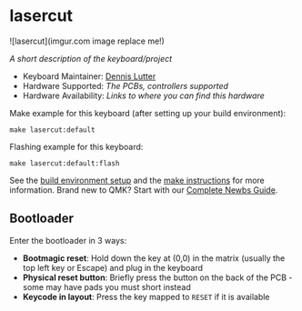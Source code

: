 # lasercut

![lasercut](imgur.com image replace me!)

*A short description of the keyboard/project*

* Keyboard Maintainer: [Dennis Lutter](https://github.com/lad1337)
* Hardware Supported: *The PCBs, controllers supported*
* Hardware Availability: *Links to where you can find this hardware*

Make example for this keyboard (after setting up your build environment):

    make lasercut:default

Flashing example for this keyboard:

    make lasercut:default:flash

See the [build environment setup](https://docs.qmk.fm/#/getting_started_build_tools) and the [make instructions](https://docs.qmk.fm/#/getting_started_make_guide) for more information. Brand new to QMK? Start with our [Complete Newbs Guide](https://docs.qmk.fm/#/newbs).

## Bootloader

Enter the bootloader in 3 ways:

* **Bootmagic reset**: Hold down the key at (0,0) in the matrix (usually the top left key or Escape) and plug in the keyboard
* **Physical reset button**: Briefly press the button on the back of the PCB - some may have pads you must short instead
* **Keycode in layout**: Press the key mapped to `RESET` if it is available

